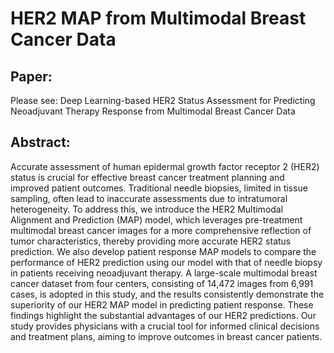 # HER2 MAP from Multimodal Breast Cancer Data
## Paper:
Please see: Deep Learning-based HER2 Status Assessment for Predicting Neoadjuvant Therapy Response from Multimodal Breast Cancer Data


## Abstract:
Accurate assessment of human epidermal growth factor receptor 2 (HER2) status is crucial for effective breast cancer treatment planning and improved patient outcomes. Traditional needle biopsies, limited in tissue sampling, often lead to inaccurate assessments due to intratumoral heterogeneity. To address this, we introduce the HER2 Multimodal Alignment and Prediction (MAP) model, which leverages pre-treatment multimodal breast cancer images for a more comprehensive reflection of tumor characteristics, thereby providing more accurate HER2 status prediction. We also develop patient response MAP models to compare the performance of HER2 prediction using our model with that of needle biopsy in patients receiving neoadjuvant therapy. A large-scale multimodal breast cancer dataset from four centers, consisting of 14,472 images from 6,991 cases, is adopted in this study, and the results consistently demonstrate the superiority of our HER2 MAP model in predicting patient response. These findings highlight the substantial advantages of our HER2 predictions. Our study provides physicians with a crucial tool for informed clinical decisions and treatment plans, aiming to improve outcomes in breast cancer patients.

